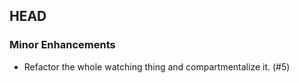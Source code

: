 ## HEAD

### Minor Enhancements

  * Refactor the whole watching thing and compartmentalize it. (#5)
